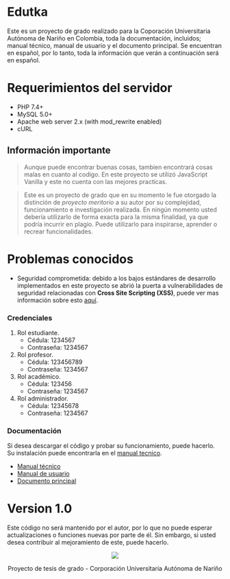 # Edutka

Este es un proyecto de grado realizado para la Coporación Universitaria Autónoma de Nariño en Colombia, toda la documentación, incluidos; manual técnico, manual de usuario y el documento principal. Se encuentran en español, por lo tanto, toda la información que verán a continuación será en español.

# Requerimientos del servidor

- PHP 7.4+
- MySQL 5.0+
- Apache web server 2.x (with mod_rewrite enabled)
- cURL

## Información importante
> Aunque puede encontrar buenas cosas, tambien encontrará cosas malas en cuanto al codigo. En este proyecto se utilizó JavaScript Vanilla y este no cuenta con las mejores practicas.

> Este es un proyecto de grado que en su momento le fue otorgado la distinción de *proyecto meritorio* a su autor por su complejidad, funcionamiento e investigación realizada. En ningún momento usted debería utilizarlo de forma exacta para la misma finalidad, ya que podría incurrir en plagio. Puede utilizarlo para inspirarse, aprender o recrear funcionalidades.

# Problemas conocidos
- Seguridad comprometida: debido a los bajos estándares de desarrollo implementados en este proyecto se abrió la puerta a vulnerabilidades de seguridad relacionadas con **Cross Site Scripting (XSS)**, puede ver mas información sobre esto [aquí](https://owasp.org/www-community/attacks/xss/).

### Credenciales

1. Rol estudiante.
    - Cédula: 1234567
    - Contraseña: 1234567
2. Rol profesor.
    - Cédula: 123456789
    - Contraseña: 1234567
3. Rol académico.
    - Cédula: 123456
    - Contraseña: 1234567
4. Rol administrador.
    - Cédula: 12345678
    - Contraseña: 1234567

### Documentación
Si desea descargar el código y probar su funcionamiento, puede hacerlo. Su instalación puede encontrarla en el <a href="https://drive.google.com/file/d/1XFAKt933ngONpmt_6dA6mFhD5klYu-ad/view?usp=share_link" target="_blank">manual tecnico</a>.

- <a href="https://drive.google.com/file/d/1XFAKt933ngONpmt_6dA6mFhD5klYu-ad/view?usp=share_link" target="_blank">Manual técnico</a>
- <a href="https://drive.google.com/file/d/1VtMAe-YA2XNUnKY96GbKc5fPugJoNIFJ/view?usp=share_link" target="_blank">Manual de usuario</a>
- <a href="https://drive.google.com/file/d/1xL5GOEg7vshgz7CZKwtGXPm7pseaVtlJ/view?usp=share_link" target="_blank">Documento principal</a>


# Version 1.0
Este código no será mantenido por el autor, por lo que no puede esperar actualizaciones o funciones nuevas por parte de él. Sin embargo, si usted desea contribuir al mejoramiento de este, puede hacerlo.

<div align="center">
    <img src="https://estudiantes.aunar.edu.co/imagenes/logo.png">
    <p>Proyecto de tesis de grado - Corporación Universitaria Autónoma de Nariño</p>
</div>

